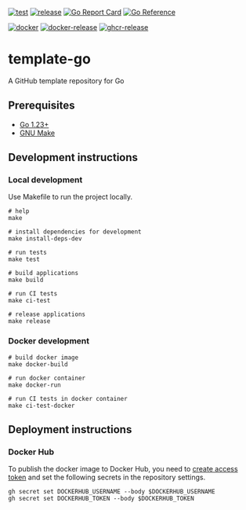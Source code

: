[![test](https://github.com/ks6088ts-labs/mcp-go/actions/workflows/test.yaml/badge.svg?branch=main)](https://github.com/ks6088ts-labs/mcp-go/actions/workflows/test.yaml?query=branch%3Amain)
[![release](https://github.com/ks6088ts-labs/mcp-go/actions/workflows/release.yaml/badge.svg)](https://github.com/ks6088ts-labs/mcp-go/actions/workflows/release.yaml)
[![Go Report Card](https://goreportcard.com/badge/github.com/ks6088ts-labs/mcp-go)](https://goreportcard.com/report/github.com/ks6088ts-labs/mcp-go)
[![Go Reference](https://pkg.go.dev/badge/github.com/ks6088ts-labs/mcp-go.svg)](https://pkg.go.dev/github.com/ks6088ts-labs/mcp-go)

[![docker](https://github.com/ks6088ts-labs/mcp-go/actions/workflows/docker.yaml/badge.svg?branch=main)](https://github.com/ks6088ts-labs/mcp-go/actions/workflows/docker.yaml?query=branch%3Amain)
[![docker-release](https://github.com/ks6088ts-labs/mcp-go/actions/workflows/docker-release.yaml/badge.svg)](https://github.com/ks6088ts-labs/mcp-go/actions/workflows/docker-release.yaml)
[![ghcr-release](https://github.com/ks6088ts-labs/mcp-go/actions/workflows/ghcr-release.yaml/badge.svg)](https://github.com/ks6088ts-labs/mcp-go/actions/workflows/ghcr-release.yaml)

# template-go

A GitHub template repository for Go

## Prerequisites

- [Go 1.23+](https://go.dev/doc/install)
- [GNU Make](https://www.gnu.org/software/make/)

## Development instructions

### Local development

Use Makefile to run the project locally.

```shell
# help
make

# install dependencies for development
make install-deps-dev

# run tests
make test

# build applications
make build

# run CI tests
make ci-test

# release applications
make release
```

### Docker development

```shell
# build docker image
make docker-build

# run docker container
make docker-run

# run CI tests in docker container
make ci-test-docker
```

## Deployment instructions

### Docker Hub

To publish the docker image to Docker Hub, you need to [create access token](https://app.docker.com/settings/personal-access-tokens/create) and set the following secrets in the repository settings.

```shell
gh secret set DOCKERHUB_USERNAME --body $DOCKERHUB_USERNAME
gh secret set DOCKERHUB_TOKEN --body $DOCKERHUB_TOKEN
```
